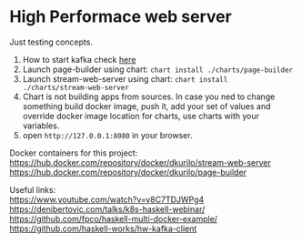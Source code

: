 # High Performace web server

Just testing concepts.  
1. How to start kafka check [here](./infra/README.md)  
2. Launch page-builder using chart: `chart install ./charts/page-builder`
3. Launch stream-web-server using chart: `chart install ./charts/stream-web-server`
4. Chart is not building apps from sources. In case you ned to change something build docker image, push it, add your set of values and override docker image location for charts, use charts with your variables.
5. open `http://127.0.0.1:8080` in your browser.

Docker containers for this project:  
https://hub.docker.com/repository/docker/dkurilo/stream-web-server  
https://hub.docker.com/repository/docker/dkurilo/page-builder

Useful links:  
https://www.youtube.com/watch?v=y8C7TDJWPg4  
https://denibertovic.com/talks/k8s-haskell-webinar/  
https://github.com/fpco/haskell-multi-docker-example/  
https://github.com/haskell-works/hw-kafka-client  

